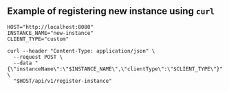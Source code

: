 ## Example of registering new instance using `curl`
```shell
HOST="http://localhost:8080"
INSTANCE_NAME="new-instance"
CLIENT_TYPE="custom"

curl --header "Content-Type: application/json" \
  --request POST \
  --data "{\"instanceName\":\"$INSTANCE_NAME\",\"clientType\":\"$CLIENT_TYPE\"}" \
  "$HOST/api/v1/register-instance"
```